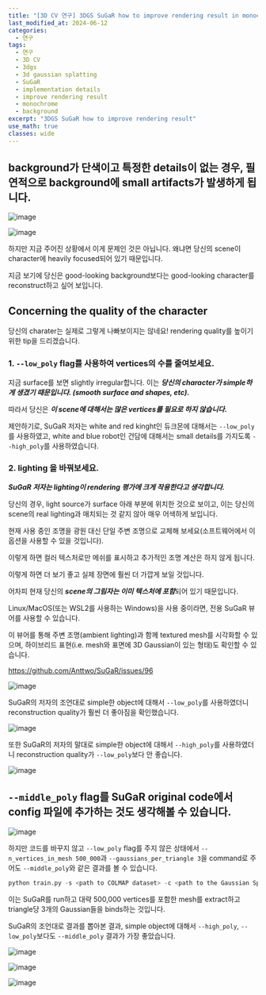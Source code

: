 ```yaml
---
title: "[3D CV 연구] 3DGS SuGaR how to improve rendering result in monochrome background"
last_modified_at: 2024-06-12
categories:
  - 연구
tags:
  - 연구
  - 3D CV
  - 3dgs
  - 3d gaussian splatting
  - SuGaR
  - implementation details
  - improve rendering result
  - monochrome
  - background
excerpt: "3DGS SuGaR how to improve rendering result"
use_math: true
classes: wide
---
```


## background가 단색이고 특정한 details이 없는 경우, 필연적으로 background에 small artifacts가 발생하게 됩니다.

![image](https://github.com/sandokim/sandokim.github.io/assets/74639652/9abce77a-b6e2-4e0f-9f7c-3e0548b99a67)

![image](https://github.com/sandokim/sandokim.github.io/assets/74639652/4311ab88-d58e-4fc1-a6fa-b59a5231dbec)

하지만 지금 주어진 상황에서 이게 문제인 것은 아닙니다. 왜냐면 당신의 scene이 character에 heavily focused되어 있기 때문입니다.

지금 보기에 당신은 good-looking background보다는 good-looking character를 reconstruct하고 싶어 보입니다.

## Concerning the quality of the character

당신의 charater는 실제로 그렇게 나빠보이지는 않네요! rendering quality를 높이기 위한 tip을 드리겠습니다.

### 1. `--low_poly` flag를 사용하여 vertices의 수를 줄여보세요.

지금 surface를 보면 slightly irregular합니다. 이는 ***당신의 character가 simple하게 생겼기 때문입니다. (smooth surface and shapes, etc).***

따라서 당신은 ***이 scene에 대해서는 많은 vertices를 필요로 하지 않습니다.***

제안하기로, SuGaR 저자는 white and red kinght인 듀크몬에 대해서는 `--low_poly`를 사용하였고, white and blue robot인 건담에 대해서는 small details를 가지도록 `--high_poly`를 사용하였습니다.

### 2. lighting 을 바꿔보세요.

***SuGaR 저자는 lighting이 rendering 평가에 크게 작용한다고 생각합니다.***

당신의 경우, light source가 surface 아래 부분에 위치한 것으로 보이고, 이는 당신의 scene의 real lighting과 매치되는 것 같지 않아 매우 어색하게 보입니다.

현재 사용 중인 조명을 광원 대신 단일 주변 조명으로 교체해 보세요(소프트웨어에서 이 옵션을 사용할 수 있을 것입니다). 

이렇게 하면 컬러 텍스처로만 메쉬를 표시하고 추가적인 조명 계산은 하지 않게 됩니다. 

이렇게 하면 더 보기 좋고 실제 장면에 훨씬 더 가깝게 보일 것입니다. 

어차피 현재 당신의 ***scene의 그림자는 이미 텍스처에 포함***되어 있기 때문입니다.

Linux/MacOS(또는 WSL2를 사용하는 Windows)을 사용 중이라면, 전용 SuGaR 뷰어를 사용할 수 있습니다. 

이 뷰어를 통해 주변 조명(ambient lighting)과 함께 textured mesh를 시각화할 수 있으며, 하이브리드 표현(i.e. mesh와 표면에 3D Gaussian이 있는 형태)도 확인할 수 있습니다.

https://github.com/Anttwo/SuGaR/issues/96

![image](https://github.com/sandokim/sandokim.github.io/assets/74639652/728e80d8-3ccb-4e9b-be72-79034eb729bb)

SuGaR의 저자의 조언대로 simple한 object에 대해서 `--low_poly`를 사용하였더니 reconstruction quality가 훨씬 더 좋아짐을 확인했습니다.

![image](https://github.com/sandokim/sandokim.github.io/assets/74639652/b3bc99d3-e926-473a-b820-934568d97d2f)

또한 SuGaR의 저자의 말대로 simple한 object에 대해서 `--high_poly`를 사용하였더니 reconstruction quality가 `--low_poly`보다 안 좋습니다.

![image](https://github.com/sandokim/sandokim.github.io/assets/74639652/4edcf302-c311-4983-8bb2-f071f1bae999)

## `--middle_poly` flag를 SuGaR original code에서 config 파일에 추가하는 것도 생각해볼 수 있습니다.

![image](https://github.com/sandokim/sandokim.github.io/assets/74639652/4a6d5e26-f800-47db-a053-480e4effcbbc)

하지만 코드를 바꾸지 않고 `--low_poly` flag를 주지 않은 상태에서 `--n_vertices_in_mesh 500_000`과 `--gaussians_per_triangle 3`을 command로 주어도 `--middle_poly`와 같은 결과를 볼 수 있습니다.

```python
python train.py -s <path to COLMAP dataset> -c <path to the Gaussian Splatting checkpoint> -r <"density" or "sdf"> --n_vertices_in_mesh 500_000 --gaussians_per_triangle 3
```

이는 SuGaR를 run하고 대략 500,000 vertices를 포함한 mesh를 extract하고 triangle당 3개의 Gaussian들을 binds하는 것입니다.

SuGaR의 조언대로 결과를 뽑아본 결과, simple object에 대해서 `--high_poly`, `--low_poly`보다도 `--middle_poly` 결과가 가장 좋았습니다.

![image](https://github.com/sandokim/sandokim.github.io/assets/74639652/48d6df7e-cc1f-4d26-8058-2f32fd15960f)

![image](https://github.com/sandokim/sandokim.github.io/assets/74639652/a0ab6c26-45fa-4931-ab81-ad814b775119)

![image](https://github.com/sandokim/sandokim.github.io/assets/74639652/292c0cba-b72d-406f-aa87-06a54927ee20)



